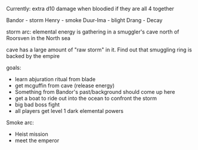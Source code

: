Currently: extra d10 damage when bloodied if they are all 4 together

Bandor - storm
Henry - smoke
Duur-Ima - blight
Drang - Decay

storm arc:
elemental energy is gathering in a smuggler's cave north of Roorsven in the North sea

cave has a large amount of "raw storm" in it. Find out that smuggling ring is backed by the empire

goals:
- learn abjuration ritual from blade
- get mcguffin from cave (release energy)
- Something from Bandor's past/background should come up here
- get a boat to ride out into the ocean to confront the storm
- big bad boss fight
- all players get level 1 dark elemental powers

Smoke arc:
- Heist mission
- meet the emperor